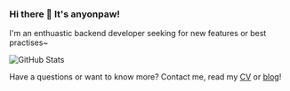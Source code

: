 ### Hi there 👋 It's anyonpaw! 
I'm an enthuastic backend developer seeking for new features or best practises~

![GitHub Stats](https://github-readme-stats.vercel.app/api?username=anyonepaw&theme=radical&show_icons=true&hide_border=true&count_private=true)

Have a questions or want to know more? Contact me, read my [CV](https://read.cv/anyonepaw) or [blog](https://anyonepaw.github.io/)!
